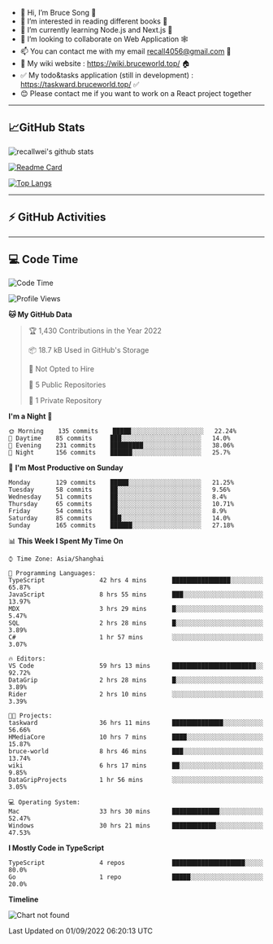 - 👋 Hi, I’m Bruce Song 🦁️
- 👀 I’m interested in reading different books 📖
- 🌱 I’m currently learning Node.js and Next.js 🚀
- 💞️ I’m looking to collaborate on Web Application 🕸️
- 📫 You can contact me with my email recall4056@gmail.com 📮
- 📖 My wiki website : https://wiki.bruceworld.top/ 🏠
- ✅ My todo&tasks application (still in development) : https://taskward.bruceworld.top/ ✅
- 😊 Please contact me if you want to work on a React project together
---

## 📈GitHub Stats

![recallwei's github stats](https://github-readme-stats.vercel.app/api?username=recallwei&show_icons=true&theme=dracula&count_private=true&include_all_commits)

<!---
repository 卡片
--->

[![Readme Card](https://github-readme-stats.vercel.app/api/pin/?username=recallwei&repo=recallwei&theme=dracula)](https://github.com/recallwei/daily)

<!---
repository 常用语言 layout=compact（紧凑布局）
--->

[![Top Langs](https://github-readme-stats.vercel.app/api/top-langs/?username=recallwei&layout=compact&theme=dracula)](https://github.com/recallwei/daily)

---

## ⚡️ GitHub Activities

<!--START_SECTION:activity-->

<!--END_SECTION:activity-->

---

## 💻 Code Time

<!--START_SECTION:waka-->
![Code Time](http://img.shields.io/badge/Code%20Time-2%2C074%20hrs%2047%20mins-blue)

![Profile Views](http://img.shields.io/badge/Profile%20Views-12-blue)

**🐱 My GitHub Data** 

> 🏆 1,430 Contributions in the Year 2022
 > 
> 📦 18.7 kB Used in GitHub's Storage 
 > 
> 🚫 Not Opted to Hire
 > 
> 📜 5 Public Repositories 
 > 
> 🔑 1 Private Repository 
 > 
**I'm a Night 🦉** 

```text
🌞 Morning    135 commits    █████░░░░░░░░░░░░░░░░░░░░   22.24% 
🌆 Daytime    85 commits     ███░░░░░░░░░░░░░░░░░░░░░░   14.0% 
🌃 Evening    231 commits    █████████░░░░░░░░░░░░░░░░   38.06% 
🌙 Night      156 commits    ██████░░░░░░░░░░░░░░░░░░░   25.7%

```
📅 **I'm Most Productive on Sunday** 

```text
Monday       129 commits    █████░░░░░░░░░░░░░░░░░░░░   21.25% 
Tuesday      58 commits     ██░░░░░░░░░░░░░░░░░░░░░░░   9.56% 
Wednesday    51 commits     ██░░░░░░░░░░░░░░░░░░░░░░░   8.4% 
Thursday     65 commits     ██░░░░░░░░░░░░░░░░░░░░░░░   10.71% 
Friday       54 commits     ██░░░░░░░░░░░░░░░░░░░░░░░   8.9% 
Saturday     85 commits     ███░░░░░░░░░░░░░░░░░░░░░░   14.0% 
Sunday       165 commits    ██████░░░░░░░░░░░░░░░░░░░   27.18%

```


📊 **This Week I Spent My Time On** 

```text
⌚︎ Time Zone: Asia/Shanghai

💬 Programming Languages: 
TypeScript               42 hrs 4 mins       ████████████████░░░░░░░░░   65.87% 
JavaScript               8 hrs 55 mins       ███░░░░░░░░░░░░░░░░░░░░░░   13.97% 
MDX                      3 hrs 29 mins       █░░░░░░░░░░░░░░░░░░░░░░░░   5.47% 
SQL                      2 hrs 28 mins       █░░░░░░░░░░░░░░░░░░░░░░░░   3.89% 
C#                       1 hr 57 mins        ░░░░░░░░░░░░░░░░░░░░░░░░░   3.07%

🔥 Editors: 
VS Code                  59 hrs 13 mins      ███████████████████████░░   92.72% 
DataGrip                 2 hrs 28 mins       █░░░░░░░░░░░░░░░░░░░░░░░░   3.89% 
Rider                    2 hrs 10 mins       ░░░░░░░░░░░░░░░░░░░░░░░░░   3.39%

🐱‍💻 Projects: 
taskward                 36 hrs 11 mins      ██████████████░░░░░░░░░░░   56.66% 
HMediaCore               10 hrs 7 mins       ████░░░░░░░░░░░░░░░░░░░░░   15.87% 
bruce-world              8 hrs 46 mins       ███░░░░░░░░░░░░░░░░░░░░░░   13.74% 
wiki                     6 hrs 17 mins       ██░░░░░░░░░░░░░░░░░░░░░░░   9.85% 
DataGripProjects         1 hr 56 mins        ░░░░░░░░░░░░░░░░░░░░░░░░░   3.05%

💻 Operating System: 
Mac                      33 hrs 30 mins      █████████████░░░░░░░░░░░░   52.47% 
Windows                  30 hrs 21 mins      ████████████░░░░░░░░░░░░░   47.53%

```

**I Mostly Code in TypeScript** 

```text
TypeScript               4 repos             ████████████████████░░░░░   80.0% 
Go                       1 repo              █████░░░░░░░░░░░░░░░░░░░░   20.0%

```


**Timeline**

![Chart not found](https://raw.githubusercontent.com/recallwei/recallwei/main/charts/bar_graph.png) 


 Last Updated on 01/09/2022 06:20:13 UTC
<!--END_SECTION:waka-->
<!---
recallwei/recallwei is a ✨ special ✨ repository because its `README.md` (this file) appears on your GitHub profile.
You can click the Preview link to take a look at your changes.
--->
